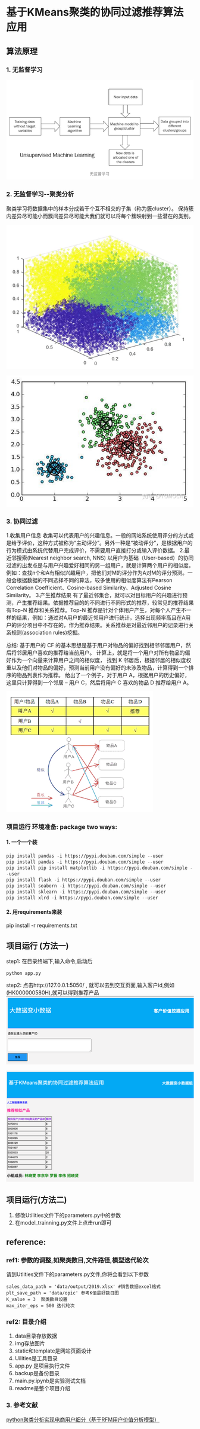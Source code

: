 # 基于KMeans聚类的协同过滤推荐算法应用
## 算法原理
### 1. 无监督学习

![png](img/unsupervisedML.png)

### 2. 无监督学习--聚类分析
聚类学习将数据集中的样本分成若干个互不相交的子集（称为簇cluster）。
保持簇内差异尽可能小而簇间差异尽可能大我们就可以将每个簇映射到一些潜在的类别。

![png](img/clustering.png)

![png](img/clustering2.png)

### 3. 协同过滤
1.收集用户信息
收集可以代表用户的兴趣信息。一般的网站系统使用评分的方式或是给予评价，这种方式被称为“主动评分”。另外一种是“被动评分”，是根据用户的行为模式由系统代替用户完成评价，不需要用户直接打分或输入评价数据。
2.最近邻搜索(Nearest neighbor search, NNS)
以用户为基础（User-based）的协同过滤的出发点是与用户兴趣爱好相同的另一组用户，就是计算两个用户的相似度。例如：查找n个和A有相似兴趣用户，把他们对M的评分作为A对M的评分预测。一般会根据数据的不同选择不同的算法，较多使用的相似度算法有Pearson Correlation Coefficient、Cosine-based Similarity、Adjusted Cosine Similarity。
3.产生推荐结果
有了最近邻集合，就可以对目标用户的兴趣进行预测，产生推荐结果。依据推荐目的的不同进行不同形式的推荐，较常见的推荐结果有Top-N 推荐和关系推荐。Top-N 推荐是针对个体用户产生，对每个人产生不一样的结果，例如：通过对A用户的最近邻用户进行统计，选择出现频率高且在A用户的评分项目中不存在的，作为推荐结果。关系推荐是对最近邻用户的记录进行关系规则(association rules)挖掘。

总结:
基于用户的 CF 的基本思想是基于用户对物品的偏好找到相邻邻居用户，然后将邻居用户喜欢的推荐给当前用户。
计算上，就是将一个用户对所有物品的偏好作为一个向量来计算用户之间的相似度，
找到 K 邻居后，根据邻居的相似度权重以及他们对物品的偏好，预测当前用户没有偏好的未涉及物品，计算得到一个排序的物品列表作为推荐。
给出了一个例子，对于用户 A，根据用户的历史偏好，这里只计算得到一个邻居 – 用户 C，然后将用户 C 喜欢的物品 D 推荐给用户 A。

![png](img/cf.png)

### 项目运行 环境准备: package two ways: 
#### 1. 一个一个装
```linux
pip install pandas -i https://pypi.douban.com/simple --user
pip install pandas -i https://pypi.douban.com/simple --user
pip install pip install matplotlib -i https://pypi.douban.com/simple --user
pip install flask -i https://pypi.douban.com/simple --user
pip install seaborn -i https://pypi.douban.com/simple --user
pip install sklearn -i https://pypi.douban.com/simple --user
pip install xlrd -i https://pypi.douban.com/simple --user
```

#### 2. 用requirements来装
pip install -r requirements.txt


## 项目运行 (方法一)
step1: 在目录终端下,输入命令,启动后
```linux
python app.py
```
step2: 点击http://127.0.0.1:5050/ , 就可以去到交互页面,输入客户id,例如(HK000000580H),就可以得到推荐产品
![png](img/web1.png)

![png](img/web2.png)

## 项目运行(方法二)
1. 修改Utilities文件下的parameters.py中的参数
2. 在model_trainning.py文件上点击run即可


## reference: 
### ref1: 参数的调整,如聚类数目,文件路径,模型迭代轮次
请到Utlities文件下的parameters.py文件,你将会看到以下参数
```
sales_data_path = 'data/output/2019.xlsx' #销售数据excel格式
plt_save_path = 'data/opic' 参考K值最好数目图
K_value = 3  聚类数目设置
max_iter_eps = 500 迭代轮次
```
### ref2: 目录介绍
1. data目录存放数据
2. img存放图片
3. static和template是网站页面设计
4. Uilities是工具目录
5. app.py 是项目执行文件
6. backup是备份目录
7. main.py.ipynb是实验测试文档
8. readme是整个项目介绍

### 3. 参考文献
[python聚类分析实现电商用户细分（基于RFM用户价值分析模型）](https://blog.csdn.net/dhr223/article/details/105568355?utm_medium=distribute.pc_aggpage_search_result.none-task-blog-2~all~sobaiduend~default-3-105568355.nonecase&utm_term=python%E8%81%9A%E7%B1%BB%E5%88%86%E6%9E%90%E5%AE%9E%E7%8E%B0%E7%94%B5%E5%95%86%E7%94%A8%E6%88%B7%E7%BB%86%E5%88%86%E6%BA%90%E4%BB%A3%E7%A0%81&spm=1000.2123.3001.4430)






